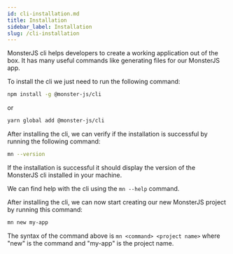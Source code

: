 ```yaml
---
id: cli-installation.md
title: Installation
sidebar_label: Installation
slug: /cli-installation
---
```


MonsterJS cli helps developers to create a working application out of the box.
It has many useful commands like generating files for our MonsterJS app.

To install the cli we just need to run the following command:

```bash
npm install -g @monster-js/cli
```
or
```bash
yarn global add @monster-js/cli
```

After installing the cli, we can verify if the installation is successful by running the following command:

```bash
mn --version
```

If the installation is successful it should display the version of the MonsterJS cli installed in your machine.

We can find help with the cli using the `mn --help` command.

After installing the cli, we can now start creating our new MonsterJS project by running this command:

```bash
mn new my-app
```

The syntax of the command above is `mn <command> <project name>` where "new" is the command and "my-app" is the project name.